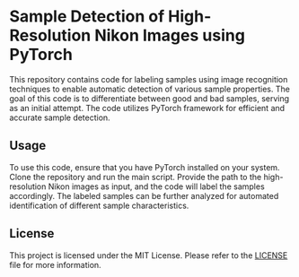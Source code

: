 # Sample Detection of High-Resolution Nikon Images using PyTorch

This repository contains code for labeling samples using image recognition techniques to enable automatic detection of various sample properties. The goal of this code is to differentiate between good and bad samples, serving as an initial attempt. The code utilizes PyTorch framework for efficient and accurate sample detection.

## Usage

To use this code, ensure that you have PyTorch installed on your system. Clone the repository and run the main script. Provide the path to the high-resolution Nikon images as input, and the code will label the samples accordingly. The labeled samples can be further analyzed for automated identification of different sample characteristics.

## License

This project is licensed under the MIT License. Please refer to the [LICENSE](LICENSE) file for more information.
